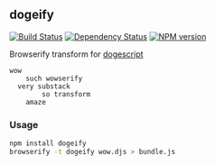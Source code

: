 ## dogeify

[![Build Status](https://secure.travis-ci.org/dogescript/dogeify.svg?branch=master)](http://travis-ci.org/dogescript/dogeify) [![Dependency Status](https://david-dm.org/dogescript/dogeify.svg)](https://david-dm.org/dogescript/dogeify) [![NPM version](https://badge.fury.io/js/dogeify.svg)](http://badge.fury.io/js/dogeify)

Browserify transform for [dogescript](https://github.com/remixz/dogescript)

```
wow
    such wowserify
  very substack 
        so transform
    amaze
```

### Usage

```bash
npm install dogeify
browserify -t dogeify wow.djs > bundle.js
```
